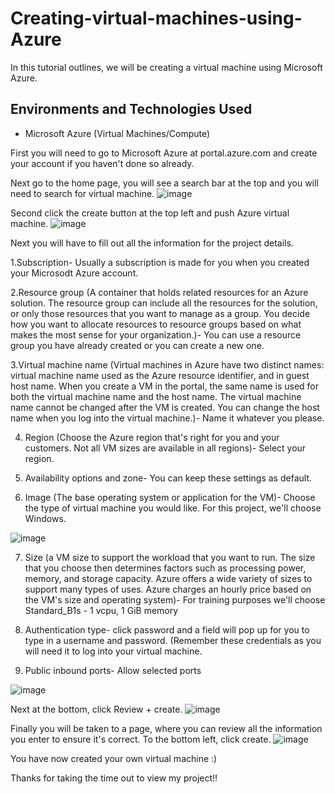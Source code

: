 # Creating-virtual-machines-using-Azure
In this tutorial outlines, we will be creating a virtual machine using Microsoft Azure.

<h2>Environments and Technologies Used</h2>

- Microsoft Azure (Virtual Machines/Compute)



First you will need to go to Microsoft Azure at portal.azure.com and create your account if you haven't done so already.

Next go to the home page, you will see a search bar at the top and you will need to search for virtual machine.
![image](https://github.com/ShaquitaPerry/creating-virtual-machines-using-Azure/assets/133075771/63ce01ab-abaa-4b95-a49f-6606e5232b80)

Second click the create button at the top left and push Azure virtual machine.
![image](https://github.com/ShaquitaPerry/creating-virtual-machines-using-Azure/assets/133075771/676a44ba-c75c-4717-90f0-3b6dd368bb1f)


Next you will have to fill out all the information for the project details. 

1.Subscription- Usually a subscription is made for you when you created your Microsodt Azure account.

2.Resource group (A container that holds related resources for an Azure solution. The resource group can include all the resources for the solution, or only those resources that you want to manage as a group. You decide how you want to allocate resources to resource groups based on what makes the most sense for your organization.)- You can use a resource group you have already created or you can create a new one.

3.Virtual machine name (Virtual machines in Azure have two distinct names: virtual machine name used as the Azure resource identifier, and in guest host name. When you create a VM in the portal, the same name is used for both the virtual machine name and the host name. The virtual machine name cannot be changed after the VM is created. You can change the host name when you log into the virtual machine.)- Name it whatever you please.

4. Region (Choose the Azure region that's right for you and your customers. Not all VM sizes are available in all regions)- Select your region.
  
5. Availability options and zone- You can keep these settings as default.

6. Image (The base operating system or application for the VM)- Choose the type of virtual machine you would like. For this project, we'll choose Windows.

![image](https://github.com/ShaquitaPerry/creating-virtual-machines-using-Azure/assets/133075771/99fccb29-87c2-4479-86ce-35fc1f69bbe4)

7. Size (a VM size to support the workload that you want to run. The size that you choose then determines factors such as processing power, memory, and storage capacity. Azure offers a wide variety of sizes to support many types of uses. Azure charges an hourly price based on the VM's size and operating system)- For training purposes we'll choose Standard_B1s - 1 vcpu, 1 GiB memory

8. Authentication type- click password and a field will pop up for you to type in a username and password. (Remember these credentials as you will need it to log into your virtual machine.

9. Public inbound ports- Allow selected ports

![image](https://github.com/ShaquitaPerry/creating-virtual-machines-using-Azure/assets/133075771/cebf41be-017f-413e-8f3c-a8acb7b926b3)


Next at the bottom, click Review + create.
![image](https://github.com/ShaquitaPerry/creating-virtual-machines-using-Azure/assets/133075771/a7bdfd77-9670-49d2-ab3c-7d54479330b8)

Finally you will be taken to a page, where you can review all the information you enter to ensure it's correct. To the bottom left, click create.
![image](https://github.com/ShaquitaPerry/creating-virtual-machines-using-Azure/assets/133075771/ffa41e8d-9840-4cc7-ac22-fe38a2796050)

You have now created your own virtual machine :) 

Thanks for taking the time out to view my project!!
